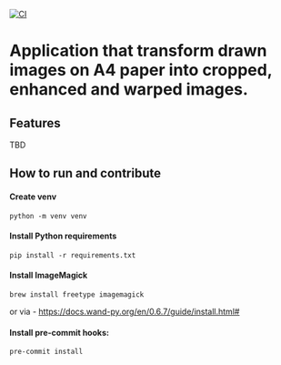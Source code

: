 [![CI](https://github.com/MysterionRise/hand-drawings-transformer/actions/workflows/ci.yml/badge.svg)](https://github.com/MysterionRise/hand-drawings-transformer/actions/workflows/ci.yml)

# Application that transform drawn images on A4 paper into cropped, enhanced and warped images.

## Features

TBD

## How to run and contribute

#### Create venv
```
python -m venv venv
```

#### Install Python requirements
```
pip install -r requirements.txt
```

#### Install ImageMagick
```
brew install freetype imagemagick
```
or via - https://docs.wand-py.org/en/0.6.7/guide/install.html#

#### Install pre-commit hooks:
```
pre-commit install
